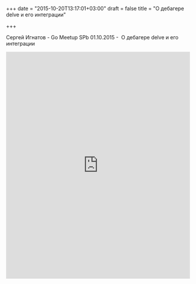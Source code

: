 +++
date = "2015-10-20T13:17:01+03:00"
draft = false
title = "O дебагере delve и его интеграции"

+++

<p>Сергей Игнатов - Go Meetup SPb 01.10.2015 - &nbsp;O дебагере delve и его интеграции</p>
 <iframe width="100%" height="620" src="https://www.youtube.com/embed/-TDKwIz63GY" frameborder="0" allowfullscreen></iframe>